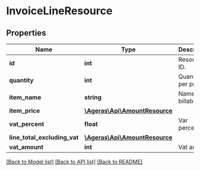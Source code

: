 # InvoiceLineResource

## Properties
Name | Type | Description | Notes
------------ | ------------- | ------------- | -------------
**id** | **int** | Resource ID. | [optional] 
**quantity** | **int** | Quantity per price. | [optional] 
**item_name** | **string** | Name for billable. | [optional] 
**item_price** | [**\Ageras\Api\AmountResource**](AmountResource.md) |  | [optional] 
**vat_percent** | **float** | Var percentage. | [optional] 
**line_total_excluding_vat** | [**\Ageras\Api\AmountResource**](AmountResource.md) |  | [optional] 
**vat_amount** | **int** | Vat amount. | [optional] 

[[Back to Model list]](../README.md#documentation-for-models) [[Back to API list]](../README.md#documentation-for-api-endpoints) [[Back to README]](../README.md)



